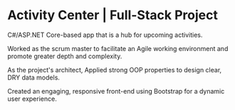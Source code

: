
# Activity Center | Full-Stack Project
C#/ASP.NET Core-based app that is a hub for upcoming activities.

Worked as the scrum master to facilitate an Agile working environment and promote greater depth and complexity.

As the project's architect, Applied strong OOP properties to design clear, DRY data models.

Created an engaging, responsive front-end using Bootstrap for a dynamic user experience.

